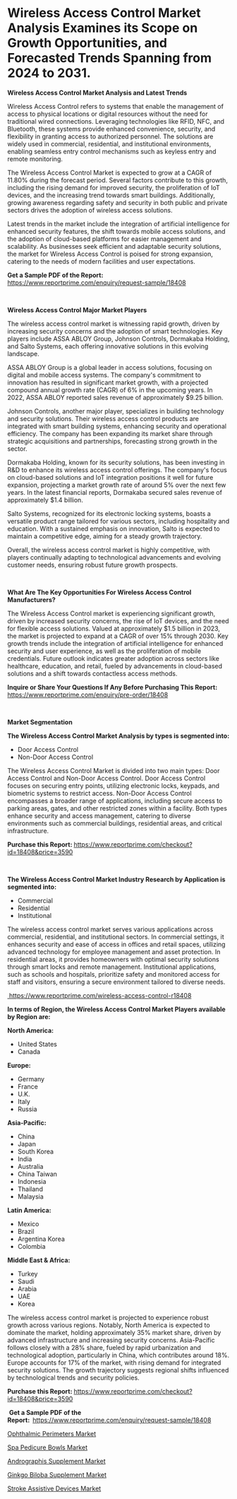 <p><h1>Wireless Access Control Market Analysis Examines its Scope on Growth Opportunities, and Forecasted Trends Spanning from 2024 to 2031.</h1></p><p><strong>Wireless Access Control Market Analysis and Latest Trends</strong></p>
<p><p>Wireless Access Control refers to systems that enable the management of access to physical locations or digital resources without the need for traditional wired connections. Leveraging technologies like RFID, NFC, and Bluetooth, these systems provide enhanced convenience, security, and flexibility in granting access to authorized personnel. The solutions are widely used in commercial, residential, and institutional environments, enabling seamless entry control mechanisms such as keyless entry and remote monitoring.</p><p>The Wireless Access Control Market is expected to grow at a CAGR of 11.80% during the forecast period. Several factors contribute to this growth, including the rising demand for improved security, the proliferation of IoT devices, and the increasing trend towards smart buildings. Additionally, growing awareness regarding safety and security in both public and private sectors drives the adoption of wireless access solutions. </p><p>Latest trends in the market include the integration of artificial intelligence for enhanced security features, the shift towards mobile access solutions, and the adoption of cloud-based platforms for easier management and scalability. As businesses seek efficient and adaptable security solutions, the market for Wireless Access Control is poised for strong expansion, catering to the needs of modern facilities and user expectations.</p></p>
<p><strong>Get a Sample PDF of the Report:&nbsp;</strong> <a href="https://www.reportprime.com/enquiry/request-sample/18408?utm_campaign=1108&utm_medium=2&utm_source=Github&utm_content=ia&utm_term=21112024&utm_id=wireless-access-control">https://www.reportprime.com/enquiry/request-sample/18408</a></p>
<p>&nbsp;</p>
<p><strong>Wireless Access Control Major Market Players</strong></p>
<p><p>The wireless access control market is witnessing rapid growth, driven by increasing security concerns and the adoption of smart technologies. Key players include ASSA ABLOY Group, Johnson Controls, Dormakaba Holding, and Salto Systems, each offering innovative solutions in this evolving landscape.</p><p>ASSA ABLOY Group is a global leader in access solutions, focusing on digital and mobile access systems. The company's commitment to innovation has resulted in significant market growth, with a projected compound annual growth rate (CAGR) of 6% in the upcoming years. In 2022, ASSA ABLOY reported sales revenue of approximately $9.25 billion.</p><p>Johnson Controls, another major player, specializes in building technology and security solutions. Their wireless access control products are integrated with smart building systems, enhancing security and operational efficiency. The company has been expanding its market share through strategic acquisitions and partnerships, forecasting strong growth in the sector.</p><p>Dormakaba Holding, known for its security solutions, has been investing in R&D to enhance its wireless access control offerings. The company's focus on cloud-based solutions and IoT integration positions it well for future expansion, projecting a market growth rate of around 5% over the next few years. In the latest financial reports, Dormakaba secured sales revenue of approximately $1.4 billion.</p><p>Salto Systems, recognized for its electronic locking systems, boasts a versatile product range tailored for various sectors, including hospitality and education. With a sustained emphasis on innovation, Salto is expected to maintain a competitive edge, aiming for a steady growth trajectory.</p><p>Overall, the wireless access control market is highly competitive, with players continually adapting to technological advancements and evolving customer needs, ensuring robust future growth prospects.</p></p>
<p>&nbsp;</p>
<p><strong>What Are The Key Opportunities For Wireless Access Control Manufacturers?</strong></p>
<p><p>The Wireless Access Control market is experiencing significant growth, driven by increased security concerns, the rise of IoT devices, and the need for flexible access solutions. Valued at approximately $1.5 billion in 2023, the market is projected to expand at a CAGR of over 15% through 2030. Key growth trends include the integration of artificial intelligence for enhanced security and user experience, as well as the proliferation of mobile credentials. Future outlook indicates greater adoption across sectors like healthcare, education, and retail, fueled by advancements in cloud-based solutions and a shift towards contactless access methods.</p></p>
<p><strong>Inquire or Share Your Questions If Any Before Purchasing This Report:</strong> <a href="https://www.reportprime.com/enquiry/pre-order/18408?utm_campaign=1108&utm_medium=2&utm_source=Github&utm_content=ia&utm_term=21112024&utm_id=wireless-access-control">https://www.reportprime.com/enquiry/pre-order/18408</a></p>
<p>&nbsp;</p>
<p><strong>Market Segmentation</strong></p>
<p><strong>The Wireless Access Control Market Analysis by types is segmented into:</strong></p>
<p><ul><li>Door Access Control</li><li>Non-Door Access Control</li></ul></p>
<p><p>The Wireless Access Control Market is divided into two main types: Door Access Control and Non-Door Access Control. Door Access Control focuses on securing entry points, utilizing electronic locks, keypads, and biometric systems to restrict access. Non-Door Access Control encompasses a broader range of applications, including secure access to parking areas, gates, and other restricted zones within a facility. Both types enhance security and access management, catering to diverse environments such as commercial buildings, residential areas, and critical infrastructure.</p></p>
<p><strong>Purchase this Report:&nbsp;</strong><a href="https://www.reportprime.com/checkout?id=18408&price=3590&utm_campaign=1108&utm_medium=2&utm_source=Github&utm_content=ia&utm_term=21112024&utm_id=wireless-access-control">https://www.reportprime.com/checkout?id=18408&price=3590</a></p>
<p>&nbsp;</p>
<p><strong>The Wireless Access Control Market Industry Research by Application is segmented into:</strong></p>
<p><ul><li>Commercial</li><li>Residential</li><li>Institutional</li></ul></p>
<p><p>The wireless access control market serves various applications across commercial, residential, and institutional sectors. In commercial settings, it enhances security and ease of access in offices and retail spaces, utilizing advanced technology for employee management and asset protection. In residential areas, it provides homeowners with optimal security solutions through smart locks and remote management. Institutional applications, such as schools and hospitals, prioritize safety and monitored access for staff and visitors, ensuring a secure environment tailored to diverse needs.</p></p>
<p><a href="https://www.reportprime.com/wireless-access-control-r18408?utm_campaign=1108&utm_medium=2&utm_source=Github&utm_content=ia&utm_term=21112024&utm_id=wireless-access-control">&nbsp;https://www.reportprime.com/wireless-access-control-r18408</a></p>
<p><strong>In terms of Region, the Wireless Access Control Market Players available by Region are:</strong></p>
<p>
    <p> <strong> North America: </strong>
        <ul>
            <li>United States</li>
            <li>Canada</li>
        </ul>
        </p> 
    <p> <strong> Europe: </strong>
        <ul>
            <li>Germany</li>
            <li>France</li>
            <li>U.K.</li>
            <li>Italy</li>
            <li>Russia</li>
        </ul>
        </p> 
    <p> <strong> Asia-Pacific: </strong>
        <ul>
            <li>China</li>
            <li>Japan</li>
            <li>South Korea</li>
            <li>India</li>
            <li>Australia</li>
            <li>China Taiwan</li>
            <li>Indonesia</li>
            <li>Thailand</li>
            <li>Malaysia</li>
        </ul>
        </p> 
    <p> <strong> Latin America: </strong>
        <ul>
            <li>Mexico</li>
            <li>Brazil</li>
            <li>Argentina Korea</li>
            <li>Colombia</li>
        </ul>
        </p> 
    <p> <strong> Middle East & Africa: </strong>
        <ul>
            <li>Turkey</li>
            <li>Saudi</li>
            <li>Arabia</li>
            <li>UAE</li>
            <li>Korea</li>
        </ul>
    </p>
    </p>
<p><p>The wireless access control market is projected to experience robust growth across various regions. Notably, North America is expected to dominate the market, holding approximately 35% market share, driven by advanced infrastructure and increasing security concerns. Asia-Pacific follows closely with a 28% share, fueled by rapid urbanization and technological adoption, particularly in China, which contributes around 18%. Europe accounts for 17% of the market, with rising demand for integrated security solutions. The growth trajectory suggests regional shifts influenced by technological trends and security policies.</p></p>
<p><strong>Purchase this Report: </strong><a href="https://www.reportprime.com/checkout?id=18408&price=3590&utm_campaign=1108&utm_medium=2&utm_source=Github&utm_content=ia&utm_term=21112024&utm_id=wireless-access-control">https://www.reportprime.com/checkout?id=18408&price=3590</a></p>
<p>&nbsp;<strong>Get a Sample PDF of the Report:&nbsp;&nbsp;</strong><a href="https://www.reportprime.com/enquiry/request-sample/18408?utm_campaign=1108&utm_medium=2&utm_source=Github&utm_content=ia&utm_term=21112024&utm_id=wireless-access-control">https://www.reportprime.com/enquiry/request-sample/18408</a></p>
<p><strong></strong></p>
<p><p><a href="https://www.linkedin.com/pulse/ophthalmic-perimeters-market2024-2031-industry-insights-investment-kg5ce?utm_campaign=1108&utm_medium=2&utm_source=Github&utm_content=ia&utm_term=21112024&utm_id=wireless-access-control">Ophthalmic Perimeters Market</a></p><p><a href="https://www.linkedin.com/pulse/growth-projections-spa-pedicure-bowls-market-comprehensive-gkz8c?utm_campaign=1108&utm_medium=2&utm_source=Github&utm_content=ia&utm_term=21112024&utm_id=wireless-access-control">Spa Pedicure Bowls Market</a></p><p><a href="https://issuu.com/reportprime-2/docs/andrographis-supplement-market-size_651d33b3991ec2?utm_campaign=1108&utm_medium=2&utm_source=Github&utm_content=ia&utm_term=21112024&utm_id=wireless-access-control">Andrographis Supplement Market</a></p><p><a href="https://issuu.com/reportprime-2/docs/ginkgo-biloba-supplement-market-siz_df856461c8f359?utm_campaign=1108&utm_medium=2&utm_source=Github&utm_content=ia&utm_term=21112024&utm_id=wireless-access-control">Ginkgo Biloba Supplement Market</a></p><p><a href="https://www.linkedin.com/pulse/why-stroke-assistive-devices-market-set-102-growth-2031-gpxac?utm_campaign=1108&utm_medium=2&utm_source=Github&utm_content=ia&utm_term=21112024&utm_id=wireless-access-control">Stroke Assistive Devices Market</a></p></p>